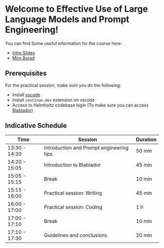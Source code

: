 # Welcome to Effective Use of Large Language Models and Prompt Engineering!

You can find Some useful information for the course here:
- [Intro Slides](https://docs.google.com/presentation/d/1q1R28V132U1WGFaGnYeR9Myzr3G3TCIjEo87wMaAQ-o/edit?usp=sharing)
- [Miro Borad](https://miro.com/app/board/uXjVLeDn4Bc=/?share_link_id=47616148871)

## Prerequisites
For the practical session, make sure you do the following:
- Install [vscode](https://code.visualstudio.com/)
- Install `continue.dev` extension on vscode
- Access to Helmholtz codebase login (To make sure you can access [Blablador](https://helmholtz-blablador.fz-juelich.de/))

## Indicative Schedule

| Time           | Session                               | Duration |
|----------------|---------------------------------------|----------|
| 13:30 - 14:20  | Introduction and Prompt engineering tips | 50 min   |
| 14:20 - 15:05  | Introduction to Blablador             | 45 min   |
| 15:05 - 15:15  | Break                                 | 10 min   |
| 15:15 - 16:00  | Practical session: Writing            | 45 min   |
| 16:00 - 17:00  | Practical session: Coding             | 1 h      |
| 17:00 - 17:10  | Break                                 | 10 min   |
| 17:10 - 17:30  | Guidelines and conclusions            | 20 min   |
